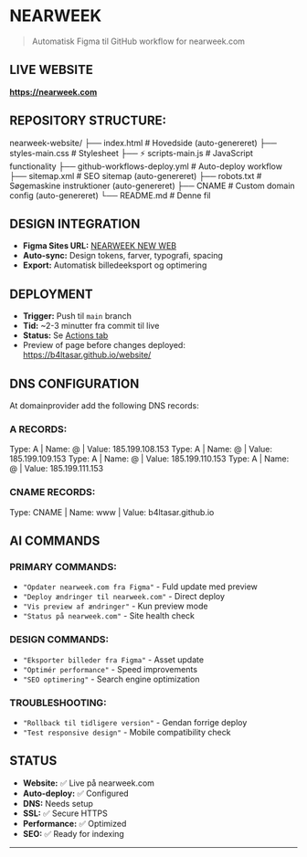 #  NEARWEEK

> Automatisk Figma til GitHub workflow for nearweek.com

## LIVE WEBSITE
**https://nearweek.com**

## REPOSITORY STRUCTURE:
nearweek-website/
├── index.html                    # Hovedside (auto-genereret)
├── styles-main.css              # Stylesheet
├── ⚡ scripts-main.js               # JavaScript functionality
├── github-workflows-deploy.yml  # Auto-deploy workflow
├── sitemap.xml                  # SEO sitemap (auto-genereret)
├── robots.txt                   # Søgemaskine instruktioner (auto-genereret)
├── CNAME                        # Custom domain config (auto-genereret)
└── README.md                    # Denne fil

## DESIGN INTEGRATION

- **Figma Sites URL:** [NEARWEEK NEW WEB](https://www.figma.com/site/njsvoaSX2WwTMXCUDUs55b/NEARWEEK-NEW-WEB)
- **Auto-sync:** Design tokens, farver, typografi, spacing
- **Export:** Automatisk billedeeksport og optimering

## DEPLOYMENT

- **Trigger:** Push til `main` branch
- **Tid:** ~2-3 minutter fra commit til live
- **Status:** Se [Actions tab](https://github.com/b4ltasar/website/actions)
- Preview of page before changes deployed: https://b4ltasar.github.io/website/

## DNS CONFIGURATION

At domainprovider add the following DNS records:

### A RECORDS:
Type: A | Name: @ | Value: 185.199.108.153
Type: A | Name: @ | Value: 185.199.109.153
Type: A | Name: @ | Value: 185.199.110.153
Type: A | Name: @ | Value: 185.199.111.153

### CNAME RECORDS:
Type: CNAME | Name: www | Value: b4ltasar.github.io

## AI COMMANDS

### PRIMARY COMMANDS:
- `"Opdater nearweek.com fra Figma"` - Fuld update med preview
- `"Deploy ændringer til nearweek.com"` - Direct deploy 
- `"Vis preview af ændringer"` - Kun preview mode
- `"Status på nearweek.com"` - Site health check

### DESIGN COMMANDS:
- `"Eksporter billeder fra Figma"` - Asset update
- `"Optimér performance"` - Speed improvements
- `"SEO optimering"` - Search engine optimization

### TROUBLESHOOTING:
- `"Rollback til tidligere version"` - Gendan forrige deploy
- `"Test responsive design"` - Mobile compatibility check

## STATUS

- **Website:** ✅ Live på nearweek.com
- **Auto-deploy:** ✅ Configured  
- **DNS:** Needs setup
- **SSL:** ✅ Secure HTTPS
- **Performance:** ✅ Optimized
- **SEO:** ✅ Ready for indexing

---
